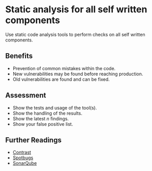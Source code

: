 # Static analysis for all self written components

Use static code analysis tools to perform checks on all self written components.

## Benefits

- Prevention of common mistakes within the code.
- New vulnerabilities may be found before reaching production.
- Old vulnerabilities are found and can be fixed.

## Assessment

- Show the tests and usage of the tool(s).
- Show the handling of the results.
- Show the latest *n* findings.
- Show your false positive list.

## Further Readings
- [Contrast](https://www.contrastsecurity.com/)
- [Spotbugs](https://spotbugs.github.io/)
- [SonarQube](https://www.sonarqube.org/)

